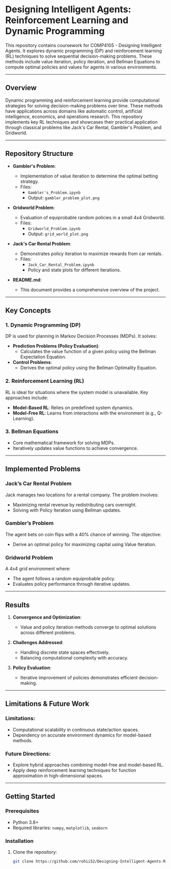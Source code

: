 # Designing Intelligent Agents: Reinforcement Learning and Dynamic Programming

This repository contains coursework for COMP4105 - Designing Intelligent Agents. It explores dynamic programming (DP) and reinforcement learning (RL) techniques to solve sequential decision-making problems. These methods include value iteration, policy iteration, and Bellman Equations to compute optimal policies and values for agents in various environments.

---

## Overview

Dynamic programming and reinforcement learning provide computational strategies for solving decision-making problems over time. These methods have applications across domains like automatic control, artificial intelligence, economics, and operations research. This repository implements key RL techniques and showcases their practical application through classical problems like Jack's Car Rental, Gambler's Problem, and Gridworld.

---

## Repository Structure

- **Gambler's Problem**:
  - Implementation of value iteration to determine the optimal betting strategy.
  - Files:
    - `Gambler's_Problem.ipynb`
    - Output: `gambler_problem_plot.png`
  
- **Gridworld Problem**:
  - Evaluation of equiprobable random policies in a small 4x4 Gridworld.
  - Files:
    - `Gridworld_Problem.ipynb`
    - Output: `grid_world_plot.png`
  
- **Jack's Car Rental Problem**:
  - Demonstrates policy iteration to maximize rewards from car rentals.
  - Files:
    - `Jack_Car_Rental_Problem.ipynb`
    - Policy and state plots for different iterations.
  
- **README.md**:
  - This document provides a comprehensive overview of the project.

---

## Key Concepts

### 1. **Dynamic Programming (DP)**
DP is used for planning in Markov Decision Processes (MDPs). It solves:
- **Prediction Problems (Policy Evaluation)**:
  - Calculates the value function of a given policy using the Bellman Expectation Equation.
- **Control Problems**:
  - Derives the optimal policy using the Bellman Optimality Equation.

### 2. **Reinforcement Learning (RL)**
RL is ideal for situations where the system model is unavailable. Key approaches include:
- **Model-Based RL**: Relies on predefined system dynamics.
- **Model-Free RL**: Learns from interactions with the environment (e.g., Q-Learning).

### 3. **Bellman Equations**
- Core mathematical framework for solving MDPs.
- Iteratively updates value functions to achieve convergence.

---

## Implemented Problems

### Jack’s Car Rental Problem
Jack manages two locations for a rental company. The problem involves:
- Maximizing rental revenue by redistributing cars overnight.
- Solving with Policy Iteration using Bellman updates.

### Gambler’s Problem
The agent bets on coin flips with a 40% chance of winning. The objective:
- Derive an optimal policy for maximizing capital using Value Iteration.

### Gridworld Problem
A 4x4 grid environment where:
- The agent follows a random equiprobable policy.
- Evaluates policy performance through iterative updates.

---

## Results

1. **Convergence and Optimization**:
   - Value and policy iteration methods converge to optimal solutions across different problems.
   
2. **Challenges Addressed**:
   - Handling discrete state spaces effectively.
   - Balancing computational complexity with accuracy.

3. **Policy Evaluation**:
   - Iterative improvement of policies demonstrates efficient decision-making.

---

## Limitations & Future Work

### Limitations:
- Computational scalability in continuous state/action spaces.
- Dependency on accurate environment dynamics for model-based methods.

### Future Directions:
- Explore hybrid approaches combining model-free and model-based RL.
- Apply deep reinforcement learning techniques for function approximation in high-dimensional spaces.

---

## Getting Started

### Prerequisites
- Python 3.8+
- Required libraries: `numpy`, `matplotlib`, `seaborn`

### Installation
1. Clone the repository:
   ```bash
   git clone https://github.com/rohii52/Designing-Intelligent-Agents-Reinforcement-Learning.git
